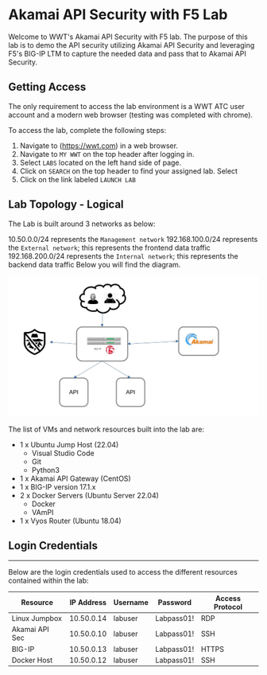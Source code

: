 # Akamai API Security with F5 Lab

Welcome to WWT's Akamai API Security with F5 lab. The purpose of this lab is to demo the API security utilizing Akamai API Security and leveraging F5's BIG-IP LTM to capture the needed data and pass that to Akamai API Security.  

## Getting Access

The only requirement to access the lab environment is a WWT ATC user account and a modern web browser (testing was completed with chrome).

To access the lab, complete the following steps:

1. Navigate to (https://wwt.com) in a web browser.
2. Navigate to `MY WWT` on the top header after logging in.
3. Select `LABS` located on the left hand side of page.
4. Click on `SEARCH` on the top header to find your assigned lab. Select
5. Click on the link labeled `LAUNCH LAB`

## Lab Topology - Logical

The Lab is built around 3 networks as below:

10.50.0.0/24 represents the `Management network`
192.168.100.0/24 represents the `External network`; this represents the frontend data traffic
192.168.200.0/24 represents the `Internal network`; this represents the backend data traffic
Below you will find the diagram.

![Akamai API Security Lab Diagram](media/akamai-lab-diagram-logical.jpg)

The list of VMs and network resources built into the lab are:

- 1 x Ubuntu Jump Host (22.04)
    - Visual Studio Code
    - Git
    - Python3
- 1 x Akamai API Gateway (CentOS)
- 1 x BIG-IP version 17.1.x
- 2 x Docker Servers (Ubuntu Server 22.04)
    - Docker
    - VAmPI
- 1 x Vyos Router (Ubuntu 18.04)

## Login Credentials
---
Below are the login credentials used to access the different resources contained within the lab:

|**Resource**|**IP Address**|**Username**|**Password**|**Access Protocol**|
|---------------|---------------|------|-----------|---------------|
|Linux Jumpbox|10.50.0.14|labuser|Labpass01!|RDP|
|Akamai API Sec|10.50.0.10|labuser|Labpass01!|SSH|
|BIG-IP|10.50.0.13|labuser|Labpass01!|HTTPS|
|Docker Host|10.50.0.12|labuser|Labpass01!|SSH|